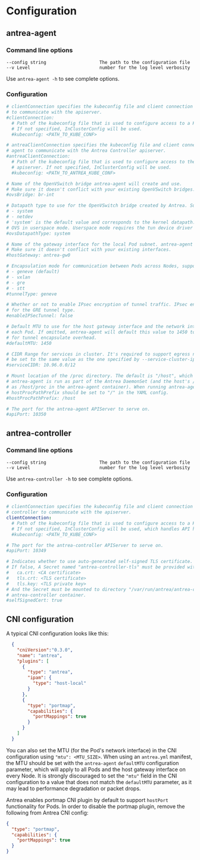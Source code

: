 # Configuration

## antrea-agent

### Command line options

```
--config string                    The path to the configuration file
--v Level                          number for the log level verbosity
```

Use `antrea-agent -h` to see complete options.

### Configuration

```yaml
# clientConnection specifies the kubeconfig file and client connection settings for the agent
# to communicate with the apiserver.
#clientConnection:
  # Path of the kubeconfig file that is used to configure access to a K8s cluster.
  # If not specified, InClusterConfig will be used.
  #kubeconfig: <PATH_TO_KUBE_CONF>

# antreaClientConnection specifies the kubeconfig file and client connection settings for the
# agent to communicate with the Antrea Controller apiserver.
#antreaClientConnection:
  # Path of the kubeconfig file that is used to configure access to the Antrea Controller
  # apiserver. If not specified, InClusterConfig will be used.
  #kubeconfig: <PATH_TO_ANTREA_KUBE_CONF>

# Name of the OpenVSwitch bridge antrea-agent will create and use.
# Make sure it doesn't conflict with your existing OpenVSwitch bridges.
#ovsBridge: br-int

# Datapath type to use for the OpenVSwitch bridge created by Antrea. Supported values are:
# - system
# - netdev
# 'system' is the default value and corresponds to the kernel datapath. Use 'netdev' to run
# OVS in userspace mode. Userspace mode requires the tun device driver to be available.
#ovsDatapathType: system

# Name of the gateway interface for the local Pod subnet. antrea-agent will create the interface on the OVS bridge.
# Make sure it doesn't conflict with your existing interfaces.
#hostGateway: antrea-gw0

# Encapsulation mode for communication between Pods across Nodes, supported values:
# - geneve (default)
# - vxlan
# - gre
# - stt
#tunnelType: geneve

# Whether or not to enable IPsec encryption of tunnel traffic. IPsec encryption is only supported
# for the GRE tunnel type.
#enableIPSecTunnel: false

# Default MTU to use for the host gateway interface and the network interface of
# each Pod. If omitted, antrea-agent will default this value to 1450 to accommodate
# for tunnel encapsulate overhead.
#defaultMTU: 1450

# CIDR Range for services in cluster. It's required to support egress network policy, should
# be set to the same value as the one specified by --service-cluster-ip-range for kube-apiserver.
#serviceCIDR: 10.96.0.0/12

# Mount location of the /proc directory. The default is "/host", which is appropriate when
# antrea-agent is run as part of the Antrea DaemonSet (and the host's /proc directory is mounted
# as /host/proc in the antrea-agent container). When running antrea-agent as a process,
# hostProcPathPrefix should be set to "/" in the YAML config.
#hostProcPathPrefix: /host

# The port for the antrea-agent APIServer to serve on.
#apiPort: 10350
```

## antrea-controller

### Command line options

```
--config string                    The path to the configuration file
--v Level                          number for the log level verbosity
```

Use `antrea-controller -h` to see complete options.

### Configuration

```yaml
# clientConnection specifies the kubeconfig file and client connection settings for the 
# controller to communicate with the apiserver.
clientConnection:
  # Path of the kubeconfig file that is used to configure access to a K8s cluster.
  # If not specified, InClusterConfig will be used, which handles API host discovery and authentication automatically.
  #kubeconfig: <PATH_TO_KUBE_CONF>

# The port for the antrea-controller APIServer to serve on.
#apiPort: 10349

# Indicates whether to use auto-generated self-signed TLS certificate.
# If false, A Secret named "antrea-controller-tls" must be provided with the following keys:
#   ca.crt: <CA certificate>
#   tls.crt: <TLS certificate>
#   tls.key: <TLS private key>
# And the Secret must be mounted to directory "/var/run/antrea/antrea-controller-tls" of the
# antrea-controller container.
#selfSignedCert: true
```

## CNI configuration

A typical CNI configuration looks like this:

```json
  {
    "cniVersion":"0.3.0",
    "name": "antrea",
    "plugins": [
      {
        "type": "antrea",
        "ipam": {
          "type": "host-local"
        }
      },
      {
        "type": "portmap",
        "capabilities": {
          "portMappings": true
        }
      }
    ]
  }
```

You can also set the MTU (for the Pod's network interface) in the CNI
configuration using `"mtu": <MTU_SIZE>`. When using an `antrea.yml` manifest, the
MTU should be set with the `antrea-agent` `defaultMTU` configuration parameter,
which will apply to all Pods and the host gateway interface on every Node. It is
strongly discouraged to set the `"mtu"` field in the CNI configuration to a
value that does not match the `defaultMTU` parameter, as it may lead to
performance degradation or packet drops.

Antrea enables portmap CNI plugin by default to support `hostPort`
functionality for Pods. In order to disable the portmap plugin, remove the
following from Antrea CNI config:

```json
{
  "type": "portmap",
  "capabilities": {
    "portMappings": true
  }
}
```
